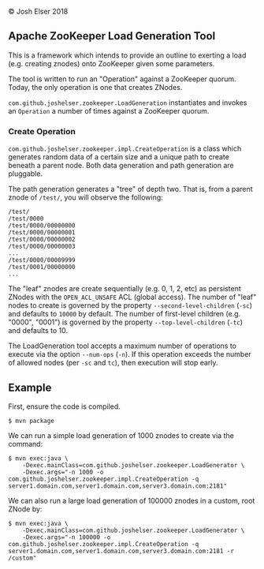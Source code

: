 &copy; Josh Elser 2018

## Apache ZooKeeper Load Generation Tool

This is a framework which intends to provide an outline to exerting a load (e.g. creating znodes) onto
ZooKeeper given some parameters.

The tool is written to run an "Operation" against a ZooKeeper quorum. Today, the only operation is one that
creates ZNodes.

`com.github.joshelser.zookeeper.LoadGeneration` instantiates and invokes an `Operation` a number of times against
a ZooKeeper quorum.

### Create Operation

`com.github.joshelser.zookeeper.impl.CreateOperation` is a class which generates random data of a certain size
and a unique path to create beneath a parent node. Both data generation and path generation are pluggable.

The path generation generates a "tree" of depth two. That is, from a parent znode of `/test/`, you will observe
the following:

```
/test/
/test/0000
/test/0000/00000000
/test/0000/00000001
/test/0000/00000002
/test/0000/00000003
...
/test/0000/00009999
/test/0001/00000000
...
```

The "leaf" znodes are create sequentially (e.g. 0, 1, 2, etc) as persistent ZNodes with the `OPEN_ACL_UNSAFE` ACL (global
access). The number of "leaf" nodes to create is governed by the property `--second-level-children` (`-sc`) and defaults
to `10000` by default. The number of first-level children (e.g. "0000", "0001") is governed by the property `--top-level-children`
(`-tc`) and defaults to 10.

The LoadGeneration tool accepts a maximum number of operations to execute via the option `--num-ops` (`-n`). If this
operation exceeds the number of allowed nodes (per `-sc` and `tc`), then execution will stop early.

## Example

First, ensure the code is compiled.

```
$ mvn package
```

We can run a simple load generation of 1000 znodes to create via the command:

```
$ mvn exec:java \
    -Dexec.mainClass=com.github.joshelser.zookeeper.LoadGenerator \
    -Dexec.args="-n 1000 -o com.github.joshelser.zookeeper.impl.CreateOperation -q server1.domain.com,server1.domain.com,server3.domain.com:2181"
```

We can also run a large load generation of 100000 znodes in a custom, root ZNode by:

```
$ mvn exec:java \
    -Dexec.mainClass=com.github.joshelser.zookeeper.LoadGenerator \
    -Dexec.args="-n 100000 -o com.github.joshelser.zookeeper.impl.CreateOperation -q server1.domain.com,server1.domain.com,server3.domain.com:2181 -r /custom"
```
